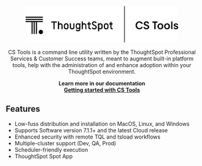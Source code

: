 <p align="center">
  <a href="https://www.thoughtspot.com/">
    <img width="400" src="docs/assets/cs_tools logo black.png" alt='ThoughtSpot | CS Tools'>
  </a>
</p>

<p align="center">
  CS Tools is a command line utility written by the ThoughtSpot Professional Services &
  Customer Success teams, meant to augment built-in platform tools, help with the
  administration of and enhance adoption within your ThoughtSpot environment.
</p>

<p align="center">
  <b>Learn more in our documentation
  <br/>
  <a href="https://thoughtspot.github.io/cs_tools/">
    Getting started with CS Tools
  </a>
  </b>
</p>

## Features
- Low-fuss distribution and installation on MacOS, Linux, and Windows
- Supports Software version 7.1.1+ and the latest Cloud release
- Enhanced security with remote TQL and tsload workflows
- Multiple-cluster support (Dev, QA, Prod)
- Scheduler-friendly execution
- ThoughtSpot Spot App
